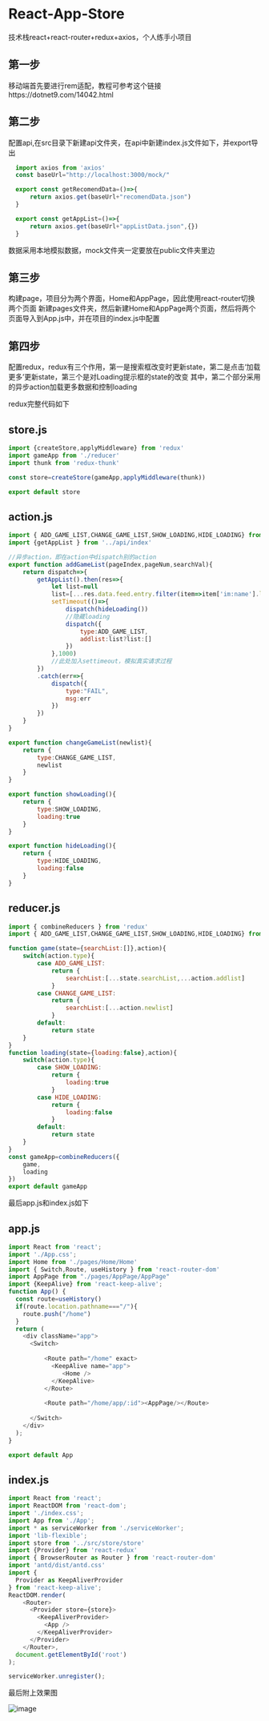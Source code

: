 # React-App-Store
技术栈react+react-router+redux+axios，个人练手小项目

第一步
-------
移动端首先要进行rem适配，教程可参考这个链接https://dotnet9.com/14042.html

第二步
-------
配置api,在src目录下新建api文件夹，在api中新建index.js文件如下，并export导出
```javascript
  import axios from 'axios'
  const baseUrl="http://localhost:3000/mock/"

  export const getRecomendData=()=>{
      return axios.get(baseUrl+"recomendData.json")
  }

  export const getAppList=()=>{
      return axios.get(baseUrl+"appListData.json",{})
  }
```
数据采用本地模拟数据，mock文件夹一定要放在public文件夹里边

第三步
-------
构建page，项目分为两个界面，Home和AppPage，因此使用react-router切换两个页面
新建pages文件夹，然后新建Home和AppPage两个页面，然后将两个页面导入到App.js中，并在项目的index.js中配置


第四步
-------
配置redux，redux有三个作用，第一是搜索框改变时更新state，第二是点击‘加载更多’更新state，第三个是对Loading提示框的state的改变
其中，第二个部分采用的异步action加载更多数据和控制loading

redux完整代码如下

store.js
-------
```javascript
import {createStore,applyMiddleware} from 'redux'
import gameApp from './reducer'
import thunk from 'redux-thunk'

const store=createStore(gameApp,applyMiddleware(thunk))

export default store
```

action.js
-------
```javascript
import { ADD_GAME_LIST,CHANGE_GAME_LIST,SHOW_LOADING,HIDE_LOADING} from './action-type'
import {getAppList } from '../api/index'

//异步action，即在action中dispatch别的action
export function addGameList(pageIndex,pageNum,searchVal){
    return dispatch=>{
        getAppList().then(res=>{
            let list=null
            list=[...res.data.feed.entry.filter(item=>item['im:name'].label.indexOf(searchVal)!==-1).slice(pageNum*(pageIndex-1),pageNum*pageIndex)]
            setTimeout(()=>{
                dispatch(hideLoading())
                //隐藏loading
                dispatch({
                    type:ADD_GAME_LIST,
                    addlist:list?list:[]
                })
            },1000)
            //此处加入settimeout，模拟真实请求过程
        })
        .catch(err=>{
            dispatch({
                type:"FAIL",
                msg:err
            })
        })
    }
}

export function changeGameList(newlist){
    return {
        type:CHANGE_GAME_LIST,
        newlist
    }
}

export function showLoading(){
    return {
        type:SHOW_LOADING,
        loading:true
    }
}

export function hideLoading(){
    return {
        type:HIDE_LOADING,
        loading:false
    }
}
```



reducer.js
-------
```javascript
import { combineReducers } from 'redux'
import { ADD_GAME_LIST,CHANGE_GAME_LIST,SHOW_LOADING,HIDE_LOADING} from './action-type'

function game(state={searchList:[]},action){
    switch(action.type){
        case ADD_GAME_LIST:
            return {
                searchList:[...state.searchList,...action.addlist]
            }
        case CHANGE_GAME_LIST:
            return {
                searchList:[...action.newlist]
            }
        default:
            return state
    }
}
function loading(state={loading:false},action){
    switch(action.type){
        case SHOW_LOADING:
            return {
                loading:true
            }
        case HIDE_LOADING:
            return {
                loading:false
            }
        default:
            return state
    }
}
const gameApp=combineReducers({
    game,
    loading
})
export default gameApp
```

最后app.js和index.js如下

app.js
-------
```javascript
import React from 'react';
import './App.css';
import Home from './pages/Home/Home'
import { Switch,Route, useHistory } from 'react-router-dom'
import AppPage from "./pages/AppPage/AppPage"
import {KeepAlive} from 'react-keep-alive';
function App() {
  const route=useHistory()
  if(route.location.pathname==="/"){
    route.push("/home")
  }
  return (
    <div className="app">
      <Switch>
       
          <Route path="/home" exact>
            <KeepAlive name="app">
               <Home />
            </KeepAlive>
          </Route>
        
          <Route path="/home/app/:id"><AppPage/></Route>
        
      </Switch>
    </div>
  );
}

export default App
```
index.js
-------
```javascript
import React from 'react';
import ReactDOM from 'react-dom';
import './index.css';
import App from './App';
import * as serviceWorker from './serviceWorker';
import 'lib-flexible';
import store from '../src/store/store'
import {Provider} from 'react-redux'
import { BrowserRouter as Router } from 'react-router-dom'
import 'antd/dist/antd.css'
import {
  Provider as KeepAliverProvider
} from 'react-keep-alive';
ReactDOM.render(
    <Router>
      <Provider store={store}>
        <KeepAliverProvider>
          <App />
        </KeepAliverProvider>
      </Provider>
    </Router>,
  document.getElementById('root')
);

serviceWorker.unregister();
```
最后附上效果图  

![image](https://github.com/lxp-Guthub/-React-App-Store-/blob/master/run.gif?raw=true ) 
